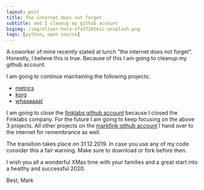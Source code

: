 ```yaml
---
layout: post
title: The internet does not forget
subtitle: and I cleanup my github account
bigimg: /img/oliver-hale-oTvU7Zmteic-unsplash.png
tags: [python, open source]
---
```


A coworker of mine recently stated at lunch "the internet does not forget". Honestly, I believe this is true. Because of this I am going to cleanup my github account.

I am going to continue maintaining the following projects:

* [metrics](https://github.com/markfink/metrics)
* [korg](https://github.com/markfink/korg)
* [whaaaaaat](https://github.com/markfink/whaaaaat)

I am going to close the [finklabs github account](https://github.com/finklabs) because I closed the Finklabs company. For the future I am going to keep focusing on the above 3 projects. 
All other projects on the [markfink github account](https://github.com/markfink) I hand over to the internet for remembrance as well.

The transition takes place on 31.12.2019. In case you use any of my code consider this a fair warning. Make sure to download or fork before then.

I wish you all a wonderful XMas time with your families and a great start into a healthy and successful 2020.


Best,
Mark

